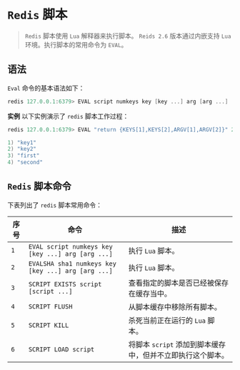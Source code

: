 # `Redis` 脚本
> `Redis` 脚本使用 `Lua` 解释器来执行脚本。 `Reids 2.6` 版本通过内嵌支持 `Lua` 环境。执行脚本的常用命令为 `EVAL`。

## 语法
`Eval` 命令的基本语法如下：
```powershell
redis 127.0.0.1:6379> EVAL script numkeys key [key ...] arg [arg ...]
```

**实例**
以下实例演示了 `redis` 脚本工作过程：
```powershell
redis 127.0.0.1:6379> EVAL "return {KEYS[1],KEYS[2],ARGV[1],ARGV[2]}" 2 key1 key2 first second

1) "key1"
2) "key2"
3) "first"
4) "second"
```

## `Redis` 脚本命令
下表列出了 `redis` 脚本常用命令：

序号|命令|描述
-|-|-
`1`|`EVAL script numkeys key [key ...] arg [arg ...]`|执行 `Lua` 脚本。
`2`|`EVALSHA sha1 numkeys key [key ...] arg [arg ...]`|执行 `Lua` 脚本。
`3`|`SCRIPT EXISTS script [script ...]`|查看指定的脚本是否已经被保存在缓存当中。
`4`|`SCRIPT FLUSH`|从脚本缓存中移除所有脚本。
`5`|`SCRIPT KILL`|杀死当前正在运行的 `Lua` 脚本。
`6`|`SCRIPT LOAD script`|将脚本 `script` 添加到脚本缓存中，但并不立即执行这个脚本。
